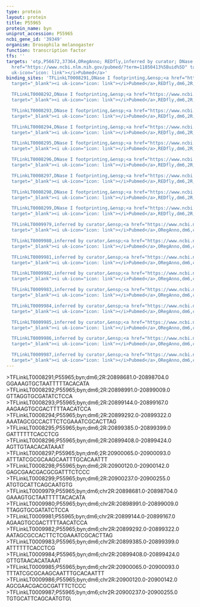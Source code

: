 ```yaml
---
type: protein
layout: protein
title: P55965
protein_name: byn
uniprot_accession: P55965
ncbi_gene_id: '39349'
organism: Drosophila melanogaster
function: transcription factor
tfs: ''
targets: 'otp,P56672,37364,ORegAnno; REDfly,inferred by curator; DNase I footprinting,&ensp;<a
  href="https://www.ncbi.nlm.nih.gov/pubmed/?term=11850413%5Buid%5D" target="_blank"><i
  uk-icon="icon: link"></i>Pubmed</a>'
binding_sites: 'TFLinkLT0008291,DNase I footprinting,&ensp;<a href="https://www.ncbi.nlm.nih.gov/pubmed/?term=11850413%5Buid%5D"
  target="_blank"><i uk-icon="icon: link"></i>Pubmed</a>,REDfly,dm6,2R,20898681,20898704,-

  TFLinkLT0008292,DNase I footprinting,&ensp;<a href="https://www.ncbi.nlm.nih.gov/pubmed/?term=11850413%5Buid%5D"
  target="_blank"><i uk-icon="icon: link"></i>Pubmed</a>,REDfly,dm6,2R,20898991,20899009,-

  TFLinkLT0008293,DNase I footprinting,&ensp;<a href="https://www.ncbi.nlm.nih.gov/pubmed/?term=11850413%5Buid%5D"
  target="_blank"><i uk-icon="icon: link"></i>Pubmed</a>,REDfly,dm6,2R,20899144,20899167,-

  TFLinkLT0008294,DNase I footprinting,&ensp;<a href="https://www.ncbi.nlm.nih.gov/pubmed/?term=11850413%5Buid%5D"
  target="_blank"><i uk-icon="icon: link"></i>Pubmed</a>,REDfly,dm6,2R,20899292,20899322,-

  TFLinkLT0008295,DNase I footprinting,&ensp;<a href="https://www.ncbi.nlm.nih.gov/pubmed/?term=11850413%5Buid%5D"
  target="_blank"><i uk-icon="icon: link"></i>Pubmed</a>,REDfly,dm6,2R,20899385,20899399,-

  TFLinkLT0008296,DNase I footprinting,&ensp;<a href="https://www.ncbi.nlm.nih.gov/pubmed/?term=11850413%5Buid%5D"
  target="_blank"><i uk-icon="icon: link"></i>Pubmed</a>,REDfly,dm6,2R,20899408,20899424,-

  TFLinkLT0008297,DNase I footprinting,&ensp;<a href="https://www.ncbi.nlm.nih.gov/pubmed/?term=11850413%5Buid%5D"
  target="_blank"><i uk-icon="icon: link"></i>Pubmed</a>,REDfly,dm6,2R,20900065,20900093,-

  TFLinkLT0008298,DNase I footprinting,&ensp;<a href="https://www.ncbi.nlm.nih.gov/pubmed/?term=11850413%5Buid%5D"
  target="_blank"><i uk-icon="icon: link"></i>Pubmed</a>,REDfly,dm6,2R,20900120,20900142,-

  TFLinkLT0008299,DNase I footprinting,&ensp;<a href="https://www.ncbi.nlm.nih.gov/pubmed/?term=11850413%5Buid%5D"
  target="_blank"><i uk-icon="icon: link"></i>Pubmed</a>,REDfly,dm6,2R,20900237,20900255,-

  TFLinkLT0009979,inferred by curator,&ensp;<a href="https://www.ncbi.nlm.nih.gov/pubmed/?term=11850413%5Buid%5D"
  target="_blank"><i uk-icon="icon: link"></i>Pubmed</a>,ORegAnno,dm6,chr2R,20898681,20898704,+

  TFLinkLT0009980,inferred by curator,&ensp;<a href="https://www.ncbi.nlm.nih.gov/pubmed/?term=11850413%5Buid%5D"
  target="_blank"><i uk-icon="icon: link"></i>Pubmed</a>,ORegAnno,dm6,chr2R,20898991,20899009,+

  TFLinkLT0009981,inferred by curator,&ensp;<a href="https://www.ncbi.nlm.nih.gov/pubmed/?term=11850413%5Buid%5D"
  target="_blank"><i uk-icon="icon: link"></i>Pubmed</a>,ORegAnno,dm6,chr2R,20899144,20899167,+

  TFLinkLT0009982,inferred by curator,&ensp;<a href="https://www.ncbi.nlm.nih.gov/pubmed/?term=11850413%5Buid%5D"
  target="_blank"><i uk-icon="icon: link"></i>Pubmed</a>,ORegAnno,dm6,chr2R,20899292,20899322,+

  TFLinkLT0009983,inferred by curator,&ensp;<a href="https://www.ncbi.nlm.nih.gov/pubmed/?term=11850413%5Buid%5D"
  target="_blank"><i uk-icon="icon: link"></i>Pubmed</a>,ORegAnno,dm6,chr2R,20899385,20899399,+

  TFLinkLT0009984,inferred by curator,&ensp;<a href="https://www.ncbi.nlm.nih.gov/pubmed/?term=11850413%5Buid%5D"
  target="_blank"><i uk-icon="icon: link"></i>Pubmed</a>,ORegAnno,dm6,chr2R,20899408,20899424,+

  TFLinkLT0009985,inferred by curator,&ensp;<a href="https://www.ncbi.nlm.nih.gov/pubmed/?term=11850413%5Buid%5D"
  target="_blank"><i uk-icon="icon: link"></i>Pubmed</a>,ORegAnno,dm6,chr2R,20900065,20900093,+

  TFLinkLT0009986,inferred by curator,&ensp;<a href="https://www.ncbi.nlm.nih.gov/pubmed/?term=11850413%5Buid%5D"
  target="_blank"><i uk-icon="icon: link"></i>Pubmed</a>,ORegAnno,dm6,chr2R,20900120,20900142,+

  TFLinkLT0009987,inferred by curator,&ensp;<a href="https://www.ncbi.nlm.nih.gov/pubmed/?term=11850413%5Buid%5D"
  target="_blank"><i uk-icon="icon: link"></i>Pubmed</a>,ORegAnno,dm6,chr2R,20900237,20900255,+'
---
```

\>TFLinkLT0008291;P55965;byn;dm6;2R:20898681.0-20898704.0\GGAAAGTGCTAATTTTTACACATA\\>TFLinkLT0008292;P55965;byn;dm6;2R:20898991.0-20899009.0\GTTAGGTGCGATATCTCCA\\>TFLinkLT0008293;P55965;byn;dm6;2R:20899144.0-20899167.0\AAGAAGTGCGACTTTTAACATCCA\\>TFLinkLT0008294;P55965;byn;dm6;2R:20899292.0-20899322.0\AAATAGCGCCACTTCTCGAAATCGCACTTAG\\>TFLinkLT0008295;P55965;byn;dm6;2R:20899385.0-20899399.0\GATTTTTTCACCTCG\\>TFLinkLT0008296;P55965;byn;dm6;2R:20899408.0-20899424.0\AGTTGTAACACATAAAT\\>TFLinkLT0008297;P55965;byn;dm6;2R:20900065.0-20900093.0\ATTTATCGCGCAAGCAATTTGCACAATTT\\>TFLinkLT0008298;P55965;byn;dm6;2R:20900120.0-20900142.0\GAGCGAACGACGCGATTTCTCCC\\>TFLinkLT0008299;P55965;byn;dm6;2R:20900237.0-20900255.0\ATGTGCATTCAGCAATGTG\\>TFLinkLT0009979;P55965;byn;dm6;chr2R:20898681.0-20898704.0\GAAAGTGCTAATTTTTACACATA\\>TFLinkLT0009980;P55965;byn;dm6;chr2R:20898991.0-20899009.0\TTAGGTGCGATATCTCCA\\>TFLinkLT0009981;P55965;byn;dm6;chr2R:20899144.0-20899167.0\AGAAGTGCGACTTTTAACATCCA\\>TFLinkLT0009982;P55965;byn;dm6;chr2R:20899292.0-20899322.0\AATAGCGCCACTTCTCGAAATCGCACTTAG\\>TFLinkLT0009983;P55965;byn;dm6;chr2R:20899385.0-20899399.0\ATTTTTTCACCTCG\\>TFLinkLT0009984;P55965;byn;dm6;chr2R:20899408.0-20899424.0\GTTGTAACACATAAAT\\>TFLinkLT0009985;P55965;byn;dm6;chr2R:20900065.0-20900093.0\TTTATCGCGCAAGCAATTTGCACAATTT\\>TFLinkLT0009986;P55965;byn;dm6;chr2R:20900120.0-20900142.0\AGCGAACGACGCGATTTCTCCC\\>TFLinkLT0009987;P55965;byn;dm6;chr2R:20900237.0-20900255.0\TGTGCATTCAGCAATGTG\